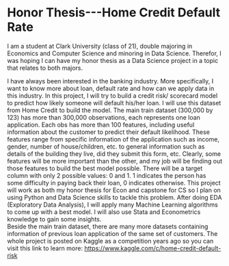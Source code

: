 # Honor Thesis---Home Credit Default Rate

I am a student  at Clark University (class of 21), double majoring in Economics and Computer Science and minoring in Data Science. Therefor, 
I was hoping I can have my honor thesis as a Data Science project in a topic that relates to both majors. 

I have always been interested in the banking industry. More specifically, I want to know more about loan, default rate and how can we apply data in this industry. In this project, I will try to build a credit risk/ scorecard model to predict how likely someone will default his/her loan. I will use this dataset from Home Credit to build the model. The main train dataset (300,000 by 123) has more than 300,000 observations, each represents one loan application. Each obs has more than 100 features, including useful information about the customer to predict their default likelihood. These features range from specific information of the application such as income, gender, number of house/children, etc. to general information such as details of the building they live, did they submit this form, etc. Clearly, some features will be more important than the other, and my job will be finding out those features to build the best model possible. There will be a target column with only 2 possible values: 0 and 1. 1 indicates the person has some difficulty in paying back their loan, 0 indicates otherwise. 
This project will work as both my honor thesis for Econ and capstone for CS so I plan on using Python and Data Science skills to tackle this problem. After doing EDA (Exploratory Data Analysis), I will apply many Machine Learning algorithms to come up with a best model. I will also use Stata and Econometrics knowledge to gain some insights.  
Beside the main train dataset, there are many more datasets containing information of previous loan application of the same set of customers. The whole project is posted on Kaggle as a competition years ago so you can visit this link to learn more: 
https://www.kaggle.com/c/home-credit-default-risk






